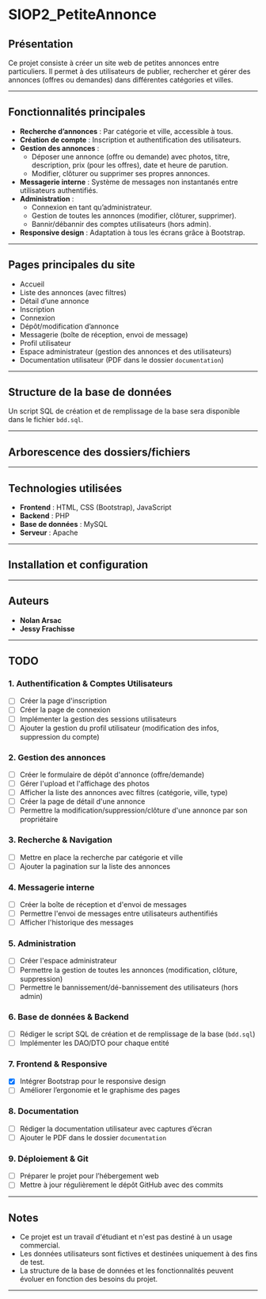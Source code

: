 # SIOP2_PetiteAnnonce

## Présentation

Ce projet consiste à créer un site web de petites annonces entre particuliers. 
Il permet à des utilisateurs de publier, rechercher et gérer des annonces (offres ou demandes) dans différentes catégories et villes.

---

## Fonctionnalités principales

-   **Recherche d’annonces** : Par catégorie et ville, accessible à tous.
-   **Création de compte** : Inscription et authentification des utilisateurs.
-   **Gestion des annonces** :
    -   Déposer une annonce (offre ou demande) avec photos, titre, description, prix (pour les offres), date et heure de parution.
    -   Modifier, clôturer ou supprimer ses propres annonces.
-   **Messagerie interne** : Système de messages non instantanés entre utilisateurs authentifiés.
-   **Administration** :
    -   Connexion en tant qu’administrateur.
    -   Gestion de toutes les annonces (modifier, clôturer, supprimer).
    -   Bannir/débannir des comptes utilisateurs (hors admin).
-   **Responsive design** : Adaptation à tous les écrans grâce à Bootstrap.

---

## Pages principales du site

-   Accueil
-   Liste des annonces (avec filtres)
-   Détail d’une annonce
-   Inscription
-   Connexion
-   Dépôt/modification d’annonce
-   Messagerie (boîte de réception, envoi de message)
-   Profil utilisateur
-   Espace administrateur (gestion des annonces et des utilisateurs)
-   Documentation utilisateur (PDF dans le dossier `documentation`)

---

## Structure de la base de données

Un script SQL de création et de remplissage de la base sera disponible dans le fichier `bdd.sql`.

---

## Arborescence des dossiers/fichiers

---

## Technologies utilisées

-   **Frontend** : HTML, CSS (Bootstrap), JavaScript
-   **Backend** : PHP
-   **Base de données** : MySQL
-   **Serveur** : Apache

---

## Installation et configuration

---

## Auteurs

-   **Nolan Arsac**
-   **Jessy Frachisse**

---

## TODO

### 1. Authentification & Comptes Utilisateurs
- [ ] Créer la page d'inscription
- [ ] Créer la page de connexion
- [ ] Implémenter la gestion des sessions utilisateurs
- [ ] Ajouter la gestion du profil utilisateur (modification des infos, suppression du compte)

### 2. Gestion des annonces
- [ ] Créer le formulaire de dépôt d'annonce (offre/demande)
- [ ] Gérer l'upload et l'affichage des photos
- [ ] Afficher la liste des annonces avec filtres (catégorie, ville, type)
- [ ] Créer la page de détail d'une annonce
- [ ] Permettre la modification/suppression/clôture d'une annonce par son propriétaire

### 3. Recherche & Navigation
- [ ] Mettre en place la recherche par catégorie et ville
- [ ] Ajouter la pagination sur la liste des annonces

### 4. Messagerie interne
- [ ] Créer la boîte de réception et d'envoi de messages
- [ ] Permettre l'envoi de messages entre utilisateurs authentifiés
- [ ] Afficher l'historique des messages

### 5. Administration
- [ ] Créer l'espace administrateur
- [ ] Permettre la gestion de toutes les annonces (modification, clôture, suppression)
- [ ] Permettre le bannissement/dé-bannissement des utilisateurs (hors admin)

### 6. Base de données & Backend
- [ ] Rédiger le script SQL de création et de remplissage de la base (`bdd.sql`)
- [ ] Implémenter les DAO/DTO pour chaque entité

### 7. Frontend & Responsive
- [X] Intégrer Bootstrap pour le responsive design
- [ ] Améliorer l’ergonomie et le graphisme des pages

### 8. Documentation
- [ ] Rédiger la documentation utilisateur avec captures d’écran
- [ ] Ajouter le PDF dans le dossier `documentation`

### 9. Déploiement & Git
- [ ] Préparer le projet pour l’hébergement web
- [ ] Mettre à jour régulièrement le dépôt GitHub avec des commits

---

## Notes

-   Ce projet est un travail d'étudiant et n'est pas destiné à un usage commercial.
-   Les données utilisateurs sont fictives et destinées uniquement à des fins de test.
-   La structure de la base de données et les fonctionnalités peuvent évoluer en fonction des besoins du projet.

---
